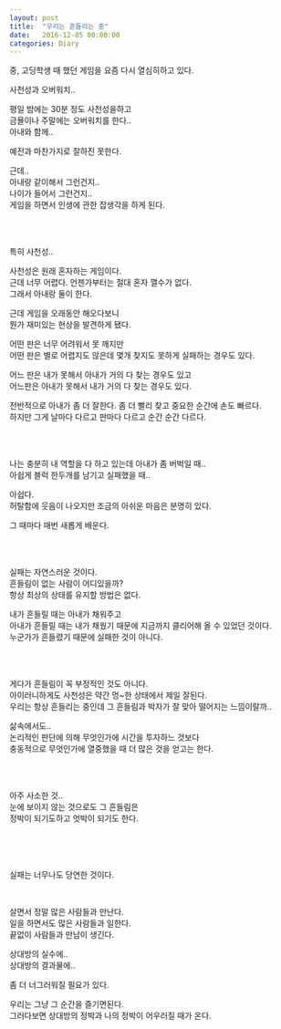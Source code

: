 ```yaml
---
layout: post
title:  "우리는 흔들리는 중"
date:   2016-12-05 00:00:00
categories: Diary
---
```


중, 고딩학생 때 했던 게임을 요즘 다시 열심히하고 있다.  

사천성과 오버워치..  

평일 밤에는 30분 정도 사천성을하고  
금욜이나 주말에는 오버워치를 한다..  
아내와 함께..  

예전과 마찬가지로 잘하진 못한다.  

<!--more-->

근데..  
아내랑 같이해서 그런건지..  
나이가 들어서 그런건지..  
게임을 하면서 인생에 관한 잡생각을 하게 된다.  

<br/><br/>

특히 사천성..  

사천성은 원래 혼자하는 게임이다.  
근데 너무 어렵다. 언젠가부터는 절대 혼자 깰수가 없다.  
그래서 아내랑 둘이 한다.  


근데 게임을 오래동안 해오다보니  
뭔가 재미있는 현상을 발견하게 됐다.  

어떤 판은 너무 어려워서 못 깨지만  
어떤 판은 별로 어렵지도 않은데 몇개 찾지도 못하게 실패하는 경우도 있다.  

어느 판은 내가 못해서 아내가 거의 다 찾는 경우도 있고  
어느판은 아내가 못해서 내가 거의 다 찾는 경우도 있다.  

전반적으로 아내가 좀 더 잘한다. 좀 더 빨리 찾고 중요한 순간에 손도 빠르다.  
하지만 그게 날마다 다르고 판마다 다르고 순간 순간 다르다.  

<br/><br/>

나는 충분히 내 역할을 다 하고 있는데 아내가 좀 버벅일 때..  
아쉽게 블럭 한두개를 남기고 실패했을 때..  

아쉽다.  
허탈함에 웃음이 나오지만 조금의 아쉬운 마음은 분명히 있다.  

그 때마다 매번 새롭게 배운다.  

<br/><br/>

실패는 자연스러운 것이다.  
흔들림이 없는 사람이 어디있을까?  
항상 최상의 상태를 유지할 방법은 없다.  

내가 흔들릴 때는 아내가 채워주고  
아내가 흔들릴 때는 내가 채웠기 때문에 지금까지 클리어해 올 수 있었던 것이다.  
누군가가 흔들렸기 때문에 실패한 것이 아니다.  

<br/><br/>

게다가 흔들림이 꼭 부정적인 것도 아니다.  
아이러니하게도 사천성은 약간 멍~한 상태에서 제일 잘된다.  
우리는 항상 흔들리는 중인데 그 흔들림과 박자가 잘 맞아 떨어지는 느낌이랄까..  

삶속에서도..  
논리적인 판단에 의해 무엇인가에 시간을 투자하느 것보다  
충동적으로 무엇인가에 열중했을 때 더 많은 것을 얻고는 한다.  

<br/><br/>

아주 사소한 것..  
눈에 보이지 않는 것으로도 그 흔들림은  
정박이 되기도하고 엇박이 되기도 한다.  


<br/><br/><br/>


실패는 너무나도 당연한 것이다.  

<br/>

살면서 정말 많은 사람들과 만난다.  
일을 하면서도 많은 사람들과 일한다.  
끝없이 사람들과 만남이 생긴다.  

상대방의 실수에..  
상대방의 결과물에..  

좀 더 너그러워질 필요가 있다.  

우리는 그냥 그 순간을 즐기면된다.  
그러다보면 상대방의 정박과 나의 정박이 어우러질 때가 온다.  


